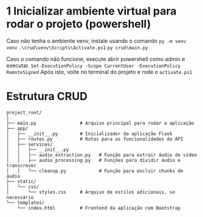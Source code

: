 # 1 Inicializar ambiente virtual para rodar o projeto (powershell)
Caso não tenha o ambiente venv, instale usando o comando `py -m venv venv`
`.\crud\venv\Scripts\Activate.ps1`
`py crud\main.py`

Caso o comando não funcione, execute abrir powershell como admin e executar.
`Set-ExecutionPolicy -Scope CurrentUser -ExecutionPolicy RemoteSigned`
Após isto, volte no terminal do projeto e rode o `activate.ps1`

# Estrutura CRUD

```paintext
project_root/
│
├── main.py                # Arquivo principal para rodar a aplicação
├── app/
│   ├── __init__.py        # Inicializador da aplicação Flask
│   ├── routes.py          # Rotas para as funcionalidades da API
│   ├── services/
│   │   ├── __init__.py
│   │   ├── audio_extraction.py   # Função para extrair áudio do vídeo
│   │   ├── audio_processing.py   # Funções para dividir áudio e transcrever
│   │   └── cleanup.py            # Função para excluir chunks de áudio
├── static/
│   └── css/
│       └── styles.css     # Arquivo de estilos adicionais, se necessário
└── templates/
    └── index.html         # Frontend da aplicação com Bootstrap
```





